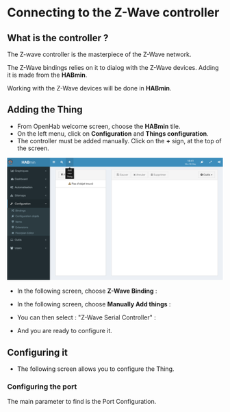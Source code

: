 # Connecting to the Z-Wave controller

## What is the controller ?

The Z-wave controller is the masterpiece of the Z-Wave network.

The Z-Wave bindings relies on it to dialog with the Z-Wave devices. Adding it is made from the __HABmin__.

Working with the Z-Wave devices will be done in __HABmin__.


## Adding the Thing

* From OpenHab welcome screen, choose the __HABmin__ tile.
* On the left menu, click on __Configuration__ and __Things configuration__.
* The controller must be added manually. Click on the __+__ sign, at the top of the screen.

![](zwave-controller-config-1.png)

* In the following screen, choose __Z-Wave Binding__ :



* In the following screen, choose __Manually Add things__ :
 


* You can then select : "Z-Wave Serial Controller" :



* And you are ready to configure it.

## Configuring it

* The following screen allows you to configure the Thing.



### Configuring the port

The main parameter to find is the Port Configuration.



